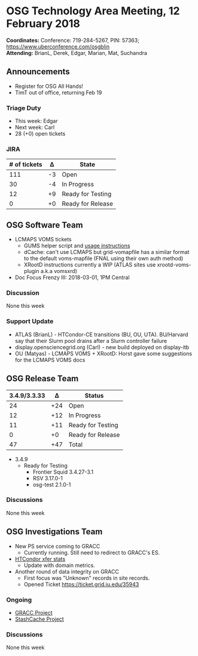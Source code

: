 # OSG Technology Area Meeting, 12 February 2018

**Coordinates:** Conference: 719-284-5267, PIN: 57363; <https://www.uberconference.com/osgblin>   
**Attending:** BrianL, Derek, Edgar, Marian, Mat, Suchandra


## Announcements

-   Register for OSG All Hands!
-   TimT out of office, returning Feb 19


### Triage Duty

-   This week: Edgar
-   Next week: Carl
-   28 (+0) open tickets


### JIRA

| # of tickets | &Delta; | State             |
|------------ |------- |----------------- |
| 111          | -3      | Open              |
| 30           | -4      | In Progress       |
| 12           | +9      | Ready for Testing |
| 0            | +0      | Ready for Release |


## OSG Software Team

-   LCMAPS VOMS tickets  
    -   GUMS helper script and [usage instructions](http://opensciencegrid.github.io/docs/security/lcmaps-voms-authentication/#migrating-from-gums)
    -   dCache: can't use LCMAPS but grid-vomapfile has a similar format to the default voms-mapfile (FNAL using their own auth method)
    -   XRootD instructions currently a WIP (ATLAS sites use xrootd-voms-plugin a.k.a vomsxrd)
-   Doc Focus Frenzy III: 2018-03-01, 1PM Central


### Discussion

None this week  


### Support Update

-   ATLAS (BrianL) - HTCondor-CE transitions (BU, OU, UTA). BU/Harvard say that their Slurm pool drains after a Slurm controller failure
-   display.opensciencegrid.org (Carl) - new build deployed on display-itb
-   OU (Matyas) - LCMAPS VOMS + XRootD: Horst gave some suggestions for the LCMAPS VOMS docs


## OSG Release Team

| 3.4.9/3.3.33 | &Delta; | Status            |
|------------ |------- |----------------- |
| 24           | +24     | Open              |
| 12           | +12     | In Progress       |
| 11           | +11     | Ready for Testing |
| 0            | +0      | Ready for Release |
| 47           | +47     | Total             |

-   3.4.9  
    -   Ready for Testing  
        -   Frontier Squid 3.4.27-3.1
        -   RSV 3.17.0-1
        -   osg-test 2.1.0-1


### Discussions

None this week  


## OSG Investigations Team

-   New PS service coming to GRACC  
    -   Currently running.  Still need to redirect to GRACC's ES.
-   [HTCondor xfer stats](https://gracc.opensciencegrid.org/kibana/app/kibana#/dashboard/AWC4YIw_ZzwVQT7jgpwE)  
    -   Update with domain metrics.
-   Another round of data integrity on GRACC  
    -   First focus was "Unknown" records in site records.
    -   Opened Ticket https://ticket.grid.iu.edu/35943


### Ongoing

-   [GRACC Project](https://jira.opensciencegrid.org/projects/GRACC/)
-   [StashCache Project](https://opensciencegrid.github.io/StashCache/)


### Discussions

None this week
